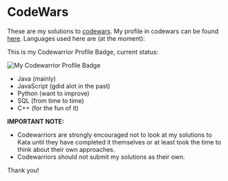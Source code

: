 # CodeWars

These are my solutions to [codewars](http://codewars.com). 
My profile in codewars can be found [here](https://www.codewars.com/users/rui3). Languages used here are (at the moment):

This is my Codewarrior Profile Badge, current status:

![My Codewarrior Profile Badge](https://www.codewars.com/users/rui3/badges/large)


* Java (mainly)
* JavaScript (gdid alot in the past)
* Python (want to improve)
* SQL (from time to time)
* C++ (for the fun of it)

**IMPORTANT NOTE:**

* Codewarriors are strongly encouraged not to look at my solutions to Kata until they have completed it themselves or at least took the time to think about their own approaches.
* Codewarriors should not submit my solutions as their own.


Thank you!



